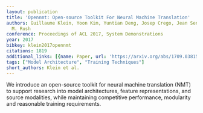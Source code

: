 ```yaml
---
layout: publication
title: 'Opennmt: Open-source Toolkit For Neural Machine Translation'
authors: Guillaume Klein, Yoon Kim, Yuntian Deng, Josep Crego, Jean Senellart, Alexander
  M. Rush
conference: Proceedings of ACL 2017, System Demonstrations
year: 2017
bibkey: klein2017opennmt
citations: 1819
additional_links: [{name: Paper, url: 'https://arxiv.org/abs/1709.03815'}]
tags: ["Model Architecture", "Training Techniques"]
short_authors: Klein et al.
---
```

We introduce an open-source toolkit for neural machine translation (NMT) to
support research into model architectures, feature representations, and source
modalities, while maintaining competitive performance, modularity and
reasonable training requirements.